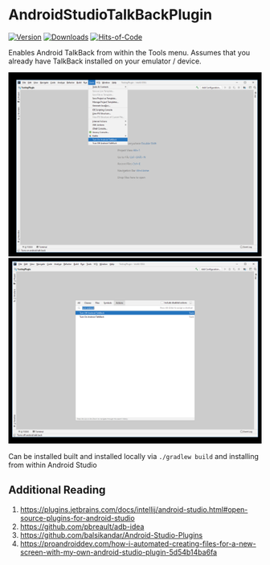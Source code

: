 # AndroidStudioTalkBackPlugin

[![Version](https://img.shields.io/jetbrains/plugin/v/14229.svg)](https://plugins.jetbrains.com/plugin/14229)
[![Downloads](https://img.shields.io/jetbrains/plugin/d/14229.svg)](https://plugins.jetbrains.com/plugin/14229)
[![Hits-of-Code](https://hitsofcode.com/github/j-roskopf/AndroidStudioTalkBackPlugin?branch=master)](https://hitsofcode.com/github/j-roskopf/AndroidStudioTalkBackPlugin/view?branch=master)

<!-- Plugin description -->
Enables Android TalkBack from within the Tools menu. Assumes that you already have TalkBack installed on your emulator / device.
<!-- Plugin description end -->

![tools](https://github.com/j-roskopf/AndroidStudioTalkBackPlugin/blob/master/images/first.png)
![search](https://github.com/j-roskopf/AndroidStudioTalkBackPlugin/blob/master/images/second.png)

Can be installed built and installed locally via `./gradlew build` and installing from within Android Studio

## Additional Reading
1. https://plugins.jetbrains.com/docs/intellij/android-studio.html#open-source-plugins-for-android-studio
2. https://github.com/pbreault/adb-idea
3. https://github.com/balsikandar/Android-Studio-Plugins
4. https://proandroiddev.com/how-i-automated-creating-files-for-a-new-screen-with-my-own-android-studio-plugin-5d54b14ba6fa
